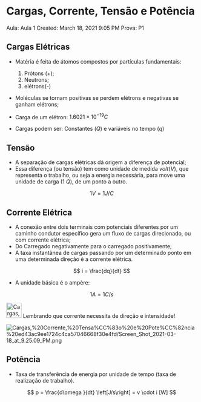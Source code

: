 # Cargas, Corrente, Tensão e Potência

Aula: Aula 1
Created: March 18, 2021 9:05 PM
Prova: P1

## Cargas Elétricas

- Matéria é feita de átomos compostos por partículas fundamentais:
    1. Prótons (+);
    2. Neutrons;
    3. elétrons(-)

- Moléculas se tornam positivas se perdem elétrons e negativas se ganham elétrons;
- Carga de um elétron: $1.6021 \times 10^{-19} C$
- Cargas podem ser: Constantes ($Q$) e variáveis no tempo $(q)$

## Tensão

- A separação de cargas elétricas dá origem a diferença de potencial;
- Essa diferença (ou tensão) tem como unidade de medida $volt(V)$, que representa o trabalho, ou seja a energia necessária, para move uma unidade de carga (1 $Q$), de um ponto a outro.

$$
1V = 1J/C
$$

## Corrente Elétrica

- A conexão entre dois terminais com potenciais diferentes por um caminho condutor específico gera um fluxo de cargas direcionado, ou com corrente elétrica;
- Do Carregado negativamente para o carregado positivamente;
- A taxa instantânea de cargas passando por um determinado ponto em uma determinada direção é a corrente elétrica.

$$
i = \frac{dq}{dt}
$$

- A unidade básica é o ampère:

$$
1A = 1C/s
$$

<aside>
<img src="Cargas,%20Corrente,%20Tensa%CC%83o%20e%20Pote%CC%82ncia%20ed43ac9ee1724c4ca57046668f30e4fd/8026_Anime_Surprised.png" alt="Cargas,%20Corrente,%20Tensa%CC%83o%20e%20Pote%CC%82ncia%20ed43ac9ee1724c4ca57046668f30e4fd/8026_Anime_Surprised.png" width="40px" /> Lembrando que corrente necessita de direção e intensidade!

</aside>

![Cargas,%20Corrente,%20Tensa%CC%83o%20e%20Pote%CC%82ncia%20ed43ac9ee1724c4ca57046668f30e4fd/Screen_Shot_2021-03-18_at_9.25.09_PM.png](Cargas,%20Corrente,%20Tensa%CC%83o%20e%20Pote%CC%82ncia%20ed43ac9ee1724c4ca57046668f30e4fd/Screen_Shot_2021-03-18_at_9.25.09_PM.png)

## Potência

- Taxa de transferência de energia por unidade de tempo (taxa de realização de trabalho).

$$
p = \frac{d\omega }{dt} \left[J/s\right] = v \cdot i [W]
$$